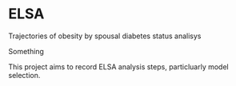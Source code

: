 # ELSA
Trajectories of obesity by spousal diabetes status analisys

Something

This project aims to record ELSA analysis steps, particluarly model selection. 

